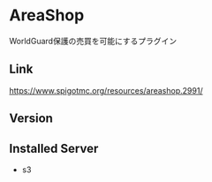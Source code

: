 # AreaShop
WorldGuard保護の売買を可能にするプラグイン

## Link
https://www.spigotmc.org/resources/areashop.2991/

## Version

## Installed Server
- s3
